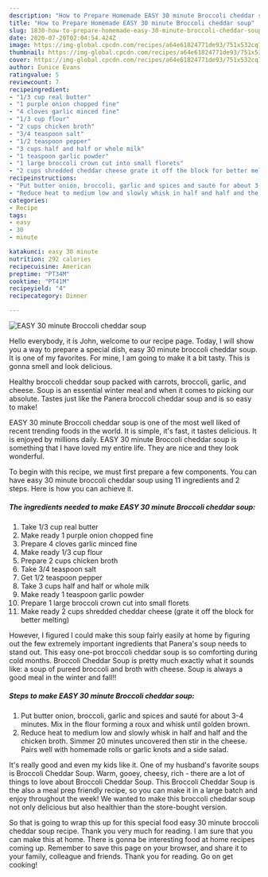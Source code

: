 ```yaml
---
description: "How to Prepare Homemade EASY 30 minute Broccoli cheddar soup"
title: "How to Prepare Homemade EASY 30 minute Broccoli cheddar soup"
slug: 1830-how-to-prepare-homemade-easy-30-minute-broccoli-cheddar-soup
date: 2020-07-20T02:04:54.424Z
image: https://img-global.cpcdn.com/recipes/a64e61824771de93/751x532cq70/easy-30-minute-broccoli-cheddar-soup-recipe-main-photo.jpg
thumbnail: https://img-global.cpcdn.com/recipes/a64e61824771de93/751x532cq70/easy-30-minute-broccoli-cheddar-soup-recipe-main-photo.jpg
cover: https://img-global.cpcdn.com/recipes/a64e61824771de93/751x532cq70/easy-30-minute-broccoli-cheddar-soup-recipe-main-photo.jpg
author: Eunice Evans
ratingvalue: 5
reviewcount: 7
recipeingredient:
- "1/3 cup real butter"
- "1 purple onion chopped fine"
- "4 cloves garlic minced fine"
- "1/3 cup flour"
- "2 cups chicken broth"
- "3/4 teaspoon salt"
- "1/2 teaspoon pepper"
- "3 cups half and half or whole milk"
- "1 teaspoon garlic powder"
- "1 large broccoli crown cut into small florets"
- "2 cups shredded cheddar cheese grate it off the block for better melting"
recipeinstructions:
- "Put butter onion, broccoli, garlic and spices and sauté for about 3-4 minutes. Mix in the flour forming a roux and whisk until golden brown."
- "Reduce heat to medium low and slowly whisk in half and half and the chicken broth. Simmer 20 minutes uncovered then stir in the cheese. Pairs well with homemade rolls or garlic knots and a side salad."
categories:
- Recipe
tags:
- easy
- 30
- minute

katakunci: easy 30 minute 
nutrition: 292 calories
recipecuisine: American
preptime: "PT34M"
cooktime: "PT41M"
recipeyield: "4"
recipecategory: Dinner

---
```



![EASY 30 minute Broccoli cheddar soup](https://img-global.cpcdn.com/recipes/a64e61824771de93/751x532cq70/easy-30-minute-broccoli-cheddar-soup-recipe-main-photo.jpg)

Hello everybody, it is John, welcome to our recipe page. Today, I will show you a way to prepare a special dish, easy 30 minute broccoli cheddar soup. It is one of my favorites. For mine, I am going to make it a bit tasty. This is gonna smell and look delicious.

Healthy broccoli cheddar soup packed with carrots, broccoli, garlic, and cheese. Soup is an essential winter meal and when it comes to picking our absolute. Tastes just like the Panera broccoli cheddar soup and is so easy to make!

EASY 30 minute Broccoli cheddar soup is one of the most well liked of recent trending foods in the world. It is simple, it's fast, it tastes delicious. It is enjoyed by millions daily. EASY 30 minute Broccoli cheddar soup is something that I have loved my entire life. They are nice and they look wonderful.


To begin with this recipe, we must first prepare a few components. You can have easy 30 minute broccoli cheddar soup using 11 ingredients and 2 steps. Here is how you can achieve it.

<!--inarticleads1-->

##### The ingredients needed to make EASY 30 minute Broccoli cheddar soup:

1. Take 1/3 cup real butter
1. Make ready 1 purple onion chopped fine
1. Prepare 4 cloves garlic minced fine
1. Make ready 1/3 cup flour
1. Prepare 2 cups chicken broth
1. Take 3/4 teaspoon salt
1. Get 1/2 teaspoon pepper
1. Take 3 cups half and half or whole milk
1. Make ready 1 teaspoon garlic powder
1. Prepare 1 large broccoli crown cut into small florets
1. Make ready 2 cups shredded cheddar cheese (grate it off the block for better melting)


However, I figured I could make this soup fairly easily at home by figuring out the few extremely important ingredients that Panera&#39;s soup needs to stand out. This easy one-pot broccoli cheddar soup is so comforting during cold months. Broccoli Cheddar Soup is pretty much exactly what it sounds like: a soup of pureed broccoli and broth with cheese. Soup is always a good meal in the winter and fall!! 

<!--inarticleads2-->

##### Steps to make EASY 30 minute Broccoli cheddar soup:

1. Put butter onion, broccoli, garlic and spices and sauté for about 3-4 minutes. Mix in the flour forming a roux and whisk until golden brown.
1. Reduce heat to medium low and slowly whisk in half and half and the chicken broth. Simmer 20 minutes uncovered then stir in the cheese. Pairs well with homemade rolls or garlic knots and a side salad.


It&#39;s really good and even my kids like it. One of my husband&#39;s favorite soups is Broccoli Cheddar Soup. Warm, gooey, cheesy, rich - there are a lot of things to love about Broccoli Cheddar Soup. This Broccoli Cheddar Soup is the also a meal prep friendly recipe, so you can make it in a large batch and enjoy throughout the week! We wanted to make this broccoli cheddar soup not only delicious but also healthier than the store-bought version. 

So that is going to wrap this up for this special food easy 30 minute broccoli cheddar soup recipe. Thank you very much for reading. I am sure that you can make this at home. There is gonna be interesting food at home recipes coming up. Remember to save this page on your browser, and share it to your family, colleague and friends. Thank you for reading. Go on get cooking!
